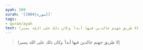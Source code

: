 ```yaml
---
ayah: 169
surah: '[[004|سورة]]'
tags:
- quran/ayah
text: إلا طريق جهنم خالدين فيها أبدا ۚ وكان ذلك على الله يسيرا
---
```

> إلا طريق جهنم خالدين فيها أبدا ۚ وكان ذلك على الله يسيرا
